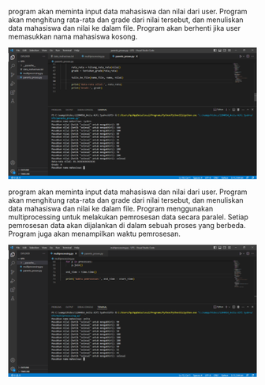 program akan meminta input data mahasiswa dan nilai dari user. Program akan menghitung rata-rata dan grade dari nilai tersebut, dan menuliskan data mahasiswa dan nilai ke dalam file. Program akan berhenti jika user memasukkan nama mahasiswa kosong.

![](Screenshoot_1.png)


program akan meminta input data mahasiswa dan nilai dari user. Program akan menghitung rata-rata dan grade dari nilai tersebut, dan menuliskan data mahasiswa dan nilai ke dalam file. Program menggunakan multiprocessing untuk melakukan pemrosesan data secara paralel. Setiap pemrosesan data akan dijalankan di dalam sebuah proses yang berbeda. Program juga akan menampilkan waktu pemrosesan.

![](Screenshoot_2.png)
